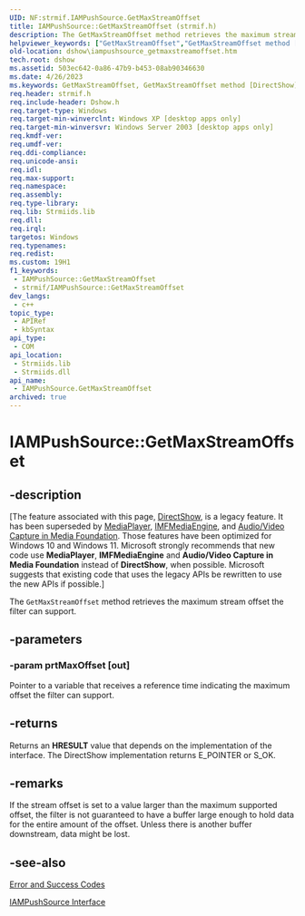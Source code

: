 ```yaml
---
UID: NF:strmif.IAMPushSource.GetMaxStreamOffset
title: IAMPushSource::GetMaxStreamOffset (strmif.h)
description: The GetMaxStreamOffset method retrieves the maximum stream offset the filter can support.
helpviewer_keywords: ["GetMaxStreamOffset","GetMaxStreamOffset method [DirectShow]","GetMaxStreamOffset method [DirectShow]","IAMPushSource interface","IAMPushSource interface [DirectShow]","GetMaxStreamOffset method","IAMPushSource.GetMaxStreamOffset","IAMPushSource::GetMaxStreamOffset","IAMPushSourceGetMaxStreamOffset","dshow.iampushsource_getmaxstreamoffset","strmif/IAMPushSource::GetMaxStreamOffset"]
old-location: dshow\iampushsource_getmaxstreamoffset.htm
tech.root: dshow
ms.assetid: 503ec642-0a86-47b9-b453-08ab90346630
ms.date: 4/26/2023
ms.keywords: GetMaxStreamOffset, GetMaxStreamOffset method [DirectShow], GetMaxStreamOffset method [DirectShow],IAMPushSource interface, IAMPushSource interface [DirectShow],GetMaxStreamOffset method, IAMPushSource.GetMaxStreamOffset, IAMPushSource::GetMaxStreamOffset, IAMPushSourceGetMaxStreamOffset, dshow.iampushsource_getmaxstreamoffset, strmif/IAMPushSource::GetMaxStreamOffset
req.header: strmif.h
req.include-header: Dshow.h
req.target-type: Windows
req.target-min-winverclnt: Windows XP [desktop apps only]
req.target-min-winversvr: Windows Server 2003 [desktop apps only]
req.kmdf-ver: 
req.umdf-ver: 
req.ddi-compliance: 
req.unicode-ansi: 
req.idl: 
req.max-support: 
req.namespace: 
req.assembly: 
req.type-library: 
req.lib: Strmiids.lib
req.dll: 
req.irql: 
targetos: Windows
req.typenames: 
req.redist: 
ms.custom: 19H1
f1_keywords:
 - IAMPushSource::GetMaxStreamOffset
 - strmif/IAMPushSource::GetMaxStreamOffset
dev_langs:
 - c++
topic_type:
 - APIRef
 - kbSyntax
api_type:
 - COM
api_location:
 - Strmiids.lib
 - Strmiids.dll
api_name:
 - IAMPushSource.GetMaxStreamOffset
archived: true
---
```


# IAMPushSource::GetMaxStreamOffset


## -description

\[The feature associated with this page, [DirectShow](/windows/win32/directshow/directshow), is a legacy feature. It has been superseded by [MediaPlayer](/uwp/api/Windows.Media.Playback.MediaPlayer), [IMFMediaEngine](/windows/win32/api/mfmediaengine/nn-mfmediaengine-imfmediaengine), and [Audio/Video Capture in Media Foundation](/windows/win32/medfound/audio-video-capture-in-media-foundation). Those features have been optimized for Windows 10 and Windows 11. Microsoft strongly recommends that new code use **MediaPlayer**, **IMFMediaEngine** and **Audio/Video Capture in Media Foundation** instead of **DirectShow**, when possible. Microsoft suggests that existing code that uses the legacy APIs be rewritten to use the new APIs if possible.\]

The <code>GetMaxStreamOffset</code> method retrieves the maximum stream offset the filter can support.

## -parameters

### -param prtMaxOffset [out]

Pointer to a variable that receives a reference time indicating the maximum offset the filter can support.

## -returns

Returns an <b>HRESULT</b> value that depends on the implementation of the interface. The DirectShow implementation returns E_POINTER or S_OK.

## -remarks

If the stream offset is set to a value larger than the maximum supported offset, the filter is not guaranteed to have a buffer large enough to hold data for the entire amount of the offset. Unless there is another buffer downstream, data might be lost.

## -see-also

<a href="/windows/desktop/DirectShow/error-and-success-codes">Error and Success Codes</a>



<a href="/windows/desktop/api/strmif/nn-strmif-iampushsource">IAMPushSource Interface</a>